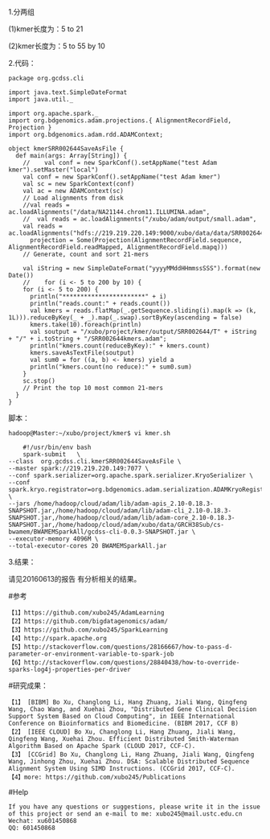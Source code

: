 	
1.分两组

(1)kmer长度为：5 to 21

(2)kmer长度为：5 to 55 by 10
	
	
2.代码：
	
	package org.gcdss.cli
	
	import java.text.SimpleDateFormat
	import java.util._
	
	import org.apache.spark._
	import org.bdgenomics.adam.projections.{ AlignmentRecordField, Projection }
	import org.bdgenomics.adam.rdd.ADAMContext;
	
	object kmerSRR002644SaveAsFile {
	  def main(args: Array[String]) {
	    //    val conf = new SparkConf().setAppName("test Adam kmer").setMaster("local")
	    val conf = new SparkConf().setAppName("test Adam kmer")
	    val sc = new SparkContext(conf)
	    val ac = new ADAMContext(sc)
	    // Load alignments from disk
	    //val reads = ac.loadAlignments("/data/NA21144.chrom11.ILLUMINA.adam",
	    //  val reads = ac.loadAlignments("/xubo/adam/output/small.adam",
	    val reads = ac.loadAlignments("hdfs://219.219.220.149:9000/xubo/data/data/SRR002644.fastq",
	      projection = Some(Projection(AlignmentRecordField.sequence, AlignmentRecordField.readMapped, AlignmentRecordField.mapq)))
	    // Generate, count and sort 21-mers
	
	    val iString = new SimpleDateFormat("yyyyMMddHHmmssSSS").format(new Date())
	    //    for (i <- 5 to 200 by 10) {
	    for (i <- 5 to 200) {
	      println("***********************" + i)
	      println("reads.count:" + reads.count())
	      val kmers = reads.flatMap(_.getSequence.sliding(i).map(k => (k, 1L))).reduceByKey(_ + _).map(_.swap).sortByKey(ascending = false)
	      kmers.take(10).foreach(println)
	      val soutput = "/xubo/project/kmer/output/SRR002644/T" + iString + "/" + i.toString + "/SRR002644kmers.adam";
	      println("kmers.count(reduceByKey):" + kmers.count)
	      kmers.saveAsTextFile(soutput)
	      val sum0 = for ((a, b) <- kmers) yield a
	      println("kmers.count(no reduce):" + sum0.sum)
	    }
	    sc.stop()
	    // Print the top 10 most common 21-mers
	  }
	}

脚本：
	
	hadoop@Master:~/xubo/project/kmer$ vi kmer.sh 
	
	    #!/usr/bin/env bash  
	    spark-submit   \
	--class  org.gcdss.cli.kmerSRR002644SaveAsFile \
	--master spark://219.219.220.149:7077 \
	--conf spark.serializer=org.apache.spark.serializer.KryoSerializer \
	--conf spark.kryo.registrator=org.bdgenomics.adam.serialization.ADAMKryoRegistrator \
	--jars /home/hadoop/cloud/adam/lib/adam-apis_2.10-0.18.3-SNAPSHOT.jar,/home/hadoop/cloud/adam/lib/adam-cli_2.10-0.18.3-SNAPSHOT.jar,/home/hadoop/cloud/adam/lib/adam-core_2.10-0.18.3-SNAPSHOT.jar,/home/hadoop/cloud/adam/xubo/data/GRCH38Sub/cs-bwamem/BWAMEMSparkAll/gcdss-cli-0.0.3-SNAPSHOT.jar \
	--executor-memory 4096M \
	--total-executor-cores 20 BWAMEMSparkAll.jar


3.结果：

请见20160613的报告
有分析相关的结果。

#参考

	【1】https://github.com/xubo245/AdamLearning
	【2】https://github.com/bigdatagenomics/adam/ 
	【3】https://github.com/xubo245/SparkLearning
	【4】http://spark.apache.org
	【5】http://stackoverflow.com/questions/28166667/how-to-pass-d-parameter-or-environment-variable-to-spark-job  
	【6】http://stackoverflow.com/questions/28840438/how-to-override-sparks-log4j-properties-per-driver

		
#研究成果：

	【1】 [BIBM] Bo Xu, Changlong Li, Hang Zhuang, Jiali Wang, Qingfeng Wang, Chao Wang, and Xuehai Zhou, "Distributed Gene Clinical Decision Support System Based on Cloud Computing", in IEEE International Conference on Bioinformatics and Biomedicine. (BIBM 2017, CCF B)
	【2】 [IEEE CLOUD] Bo Xu, Changlong Li, Hang Zhuang, Jiali Wang, Qingfeng Wang, Xuehai Zhou. Efficient Distributed Smith-Waterman Algorithm Based on Apache Spark (CLOUD 2017, CCF-C).
	【3】 [CCGrid] Bo Xu, Changlong Li, Hang Zhuang, Jiali Wang, Qingfeng Wang, Jinhong Zhou, Xuehai Zhou. DSA: Scalable Distributed Sequence Alignment System Using SIMD Instructions. (CCGrid 2017, CCF-C).
	【4】more: https://github.com/xubo245/Publications
	
#Help

	If you have any questions or suggestions, please write it in the issue of this project or send an e-mail to me: xubo245@mail.ustc.edu.cn
	Wechat: xu601450868
	QQ: 601450868
	